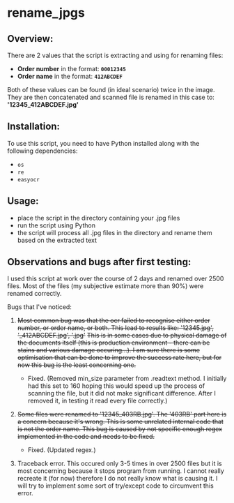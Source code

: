 # **rename_jpgs**

## **Overview:**

There are 2 values that the script is extracting and using for renaming files:

- **Order number** in the format: **`00012345`**
- **Order name** in the format: **`412ABCDEF`**
  
Both of these values can be found (in ideal scenario) twice in the image. They are then concatenated and scanned file is renamed in this case to: **'12345_412ABCDEF.jpg'**


## **Installation:**

To use this script, you need to have Python installed along with the following dependencies:
- `os`
- `re`
- `easyocr`

## **Usage:**

- place the script in the directory containing your .jpg files
- run the script using Python
- the script will process all .jpg files in the directory and rename them based on the extracted text

## **Observations and bugs after first testing:**

I used this script at work over the course of 2 days and renamed over 2500 files. Most of the files (my subjective estimate more than 90%) were renamed correctly.

Bugs that I've noticed:

1. ~~Most common bug was that the ocr failed to recognise either order number, or order name, or both. This lead to results like: '12345.jpg', '_412ABCDEF.jpg', '.jpg'~~
   ~~This is in some cases due to physical damage of the documents itself (this is production environment - there can be stains and various damage occuring...).
   I am sure there is some optimisation that can be done to improve the success rate here, but for now this bug is the least concerning one.~~

   - Fixed. (Removed min_size parameter from .readtext method. I initially had this set to 160 hoping this would speed up the process of scanning the file, but it did not make significant difference. After I removed it, in testing it read every file correctly.)

3. ~~Some files were renamed to '12345_403RB.jpg'.
   The '403RB' part here is a concern because it's wrong. This is some unrelated internal code that is not the order name.
   This bug is caused by not specific enough regex implemented in the code and needs to be fixed.~~
   
   - Fixed. (Updated regex.)

5. Traceback error.
   This occured only 3-5 times in over 2500 files but it is most concerning because it stops program from running.
   I cannot really recreate it (for now) therefore I do not really know what is causing it.
   I will try to implement some sort of try/except code to circumvent this error.





